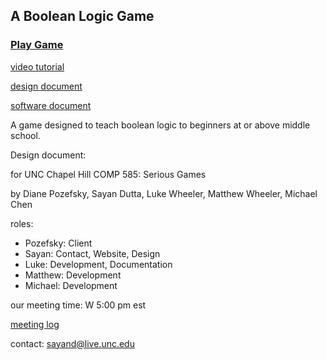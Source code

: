 ## A Boolean Logic Game

### [Play Game](./game/)

[video tutorial](https://youtu.be/OXrppbCJM0o)

[design document](https://docs.google.com/document/d/1SrISkYdD87iMD4DEaaL2fdshgJx2viY8uf-1RKO_HZk/edit?usp=sharing)

[software document](https://docs.google.com/document/d/1wbH5l-QnL50R97ZG-Bj8pSL3clOdio5Eucm9NV0pUYw/edit?usp=sharing)

A game designed to teach boolean logic to beginners at or above middle school.

Design document: 

for UNC Chapel Hill COMP 585: Serious Games

by Diane Pozefsky, Sayan Dutta, Luke Wheeler, Matthew Wheeler, Michael Chen

roles:
- Pozefsky: Client
- Sayan: Contact, Website, Design
- Luke: Development, Documentation
- Matthew: Development
- Michael: Development


our meeting time: W 5:00 pm est

[meeting log](https://docs.google.com/document/d/1lP-0ggp7jx01UkLBhEld7Z3jVhtHqFQXrt98kNJF6S0/edit?usp=sharing)

contact: sayand@live.unc.edu
